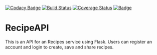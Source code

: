 [![Codacy Badge](https://api.codacy.com/project/badge/Grade/6f13916edb504c14ac71eb37b9a6e861)](https://www.codacy.com/app/Thegaijin/RecipeAPI?utm_source=github.com&utm_medium=referral&utm_content=Thegaijin/RecipeAPI&utm_campaign=badger)
[![Build Status](https://travis-ci.org/Thegaijin/RecipeAPI.svg?branch=master)](https://travis-ci.org/Thegaijin/RecipeAPI)
[![Coverage Status](https://coveralls.io/repos/github/Thegaijin/RecipeAPI/badge.svg?branch=master)](https://coveralls.io/github/Thegaijin/RecipeAPI?branch=master)
<a href="https://www.python.org/dev/peps/pep-0008/">
<img class="notice-badge" src="https://img.shields.io/badge/code%20style-pep8-orange.svg" alt="Badge"/>
</a>

# RecipeAPI

This is an API for an Recipes service using Flask. Users can register an account and login to create, save and share recipes.
